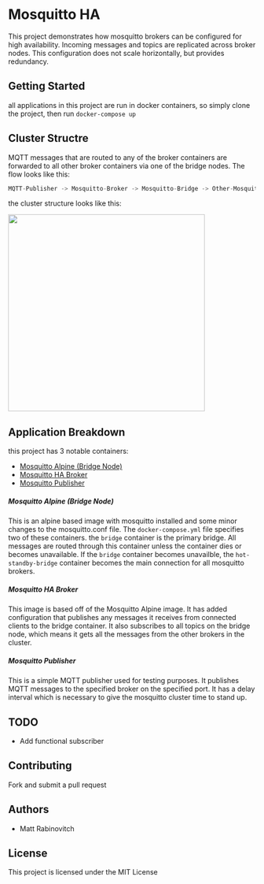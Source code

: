 # Mosquitto HA

This project demonstrates how mosquitto brokers can be configured for high availability. Incoming messages and topics are replicated across broker nodes. This configuration does not scale horizontally, but provides redundancy.

## Getting Started

all applications in this project are run in docker containers, so simply clone the project, then run `docker-compose up`


## Cluster Structre
MQTT messages that are routed to any of the broker containers are forwarded to all other broker containers via one of the bridge nodes. The flow looks like this:

```python
MQTT-Publisher -> Mosquitto-Broker -> Mosquitto-Bridge -> Other-Mosquitto-Brokers
```
the cluster structure looks like this:

<img src="images/mosquitto-brokers-ha.png" width="400">

## Application Breakdown

this project has 3 notable containers:

* [Mosquitto Alpine (Bridge Node)](#mosquitto-alpine)
* [Mosquitto HA Broker](#mosquitto-ha-broker)
* [Mosquitto Publisher](#mosquitto-publisher)

##### Mosquitto Alpine (Bridge Node) <a id="mosquitto-alpine"></a>
This is an alpine based image with mosquitto installed and some minor changes to the mosquitto.conf file. The `docker-compose.yml` file specifies two of these containers. the `bridge` container is the primary bridge. All messages are routed through this container unless the container dies or becomes unavailable. If the `bridge` container becomes unavailble, the `hot-standby-bridge` container becomes the main connection for all mosquitto brokers.

##### Mosquitto HA Broker <a id="mosquitto-ha-broker"></a>
This image is based off of the Mosquitto Alpine image. It has added configuration that publishes any messages it receives from connected clients to the bridge container. It also subscribes to all topics on the bridge node, which means it gets all the messages from the other brokers in the cluster.

##### Mosquitto Publisher <a id="mosquitto-publisher"></a>
This is a simple MQTT publisher used for testing purposes. It publishes MQTT messages to the specified broker on the specified port. It has a delay interval which is necessary to give the mosquitto cluster time to stand up.

## TODO

* Add functional subscriber

## Contributing

Fork and submit a pull request

## Authors

 - Matt Rabinovitch

## License

This project is licensed under the MIT License
